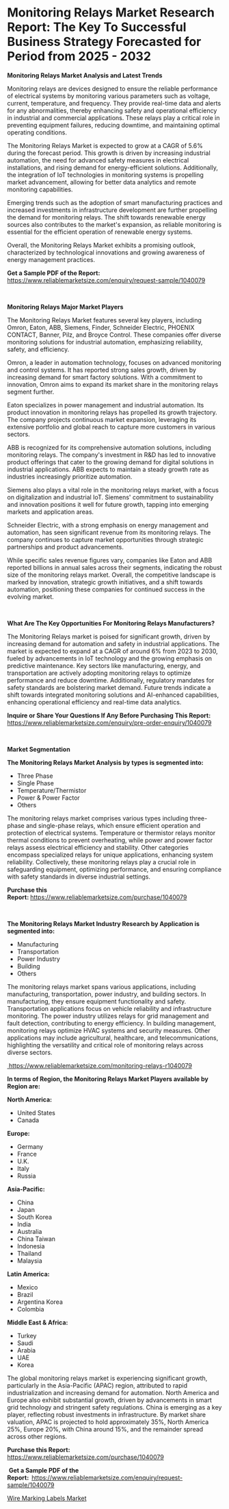 <p><h1>Monitoring Relays Market Research Report: The Key To Successful Business Strategy Forecasted for Period from 2025 - 2032</h1></p><p><strong>Monitoring Relays Market Analysis and Latest Trends</strong></p>
<p><p>Monitoring relays are devices designed to ensure the reliable performance of electrical systems by monitoring various parameters such as voltage, current, temperature, and frequency. They provide real-time data and alerts for any abnormalities, thereby enhancing safety and operational efficiency in industrial and commercial applications. These relays play a critical role in preventing equipment failures, reducing downtime, and maintaining optimal operating conditions.</p><p>The Monitoring Relays Market is expected to grow at a CAGR of 5.6% during the forecast period. This growth is driven by increasing industrial automation, the need for advanced safety measures in electrical installations, and rising demand for energy-efficient solutions. Additionally, the integration of IoT technologies in monitoring systems is propelling market advancement, allowing for better data analytics and remote monitoring capabilities. </p><p>Emerging trends such as the adoption of smart manufacturing practices and increased investments in infrastructure development are further propelling the demand for monitoring relays. The shift towards renewable energy sources also contributes to the market's expansion, as reliable monitoring is essential for the efficient operation of renewable energy systems. </p><p>Overall, the Monitoring Relays Market exhibits a promising outlook, characterized by technological innovations and growing awareness of energy management practices.</p></p>
<p><strong>Get a Sample PDF of the Report:&nbsp;</strong> <a href="https://www.reliablemarketsize.com/enquiry/request-sample/1040079?utm_campaign=2316&utm_medium=2&utm_source=Github&utm_content=ia&utm_term=11022025&utm_id=monitoring-relays">https://www.reliablemarketsize.com/enquiry/request-sample/1040079</a></p>
<p>&nbsp;</p>
<p><strong>Monitoring Relays Major Market Players</strong></p>
<p><p>The Monitoring Relays Market features several key players, including Omron, Eaton, ABB, Siemens, Finder, Schneider Electric, PHOENIX CONTACT, Banner, Pilz, and Broyce Control. These companies offer diverse monitoring solutions for industrial automation, emphasizing reliability, safety, and efficiency.</p><p>Omron, a leader in automation technology, focuses on advanced monitoring and control systems. It has reported strong sales growth, driven by increasing demand for smart factory solutions. With a commitment to innovation, Omron aims to expand its market share in the monitoring relays segment further.</p><p>Eaton specializes in power management and industrial automation. Its product innovation in monitoring relays has propelled its growth trajectory. The company projects continuous market expansion, leveraging its extensive portfolio and global reach to capture more customers in various sectors.</p><p>ABB is recognized for its comprehensive automation solutions, including monitoring relays. The company's investment in R&D has led to innovative product offerings that cater to the growing demand for digital solutions in industrial applications. ABB expects to maintain a steady growth rate as industries increasingly prioritize automation.</p><p>Siemens also plays a vital role in the monitoring relays market, with a focus on digitalization and industrial IoT. Siemens' commitment to sustainability and innovation positions it well for future growth, tapping into emerging markets and application areas.</p><p>Schneider Electric, with a strong emphasis on energy management and automation, has seen significant revenue from its monitoring relays. The company continues to capture market opportunities through strategic partnerships and product advancements.</p><p>While specific sales revenue figures vary, companies like Eaton and ABB reported billions in annual sales across their segments, indicating the robust size of the monitoring relays market. Overall, the competitive landscape is marked by innovation, strategic growth initiatives, and a shift towards automation, positioning these companies for continued success in the evolving market.</p></p>
<p>&nbsp;</p>
<p><strong>What Are The Key Opportunities For Monitoring Relays Manufacturers?</strong></p>
<p><p>The Monitoring Relays market is poised for significant growth, driven by increasing demand for automation and safety in industrial applications. The market is expected to expand at a CAGR of around 6% from 2023 to 2030, fueled by advancements in IoT technology and the growing emphasis on predictive maintenance. Key sectors like manufacturing, energy, and transportation are actively adopting monitoring relays to optimize performance and reduce downtime. Additionally, regulatory mandates for safety standards are bolstering market demand. Future trends indicate a shift towards integrated monitoring solutions and AI-enhanced capabilities, enhancing operational efficiency and real-time data analytics.</p></p>
<p><strong>Inquire or Share Your Questions If Any Before Purchasing This Report:</strong> <a href="https://www.reliablemarketsize.com/enquiry/pre-order-enquiry/1040079?utm_campaign=2316&utm_medium=2&utm_source=Github&utm_content=ia&utm_term=11022025&utm_id=monitoring-relays">https://www.reliablemarketsize.com/enquiry/pre-order-enquiry/1040079</a></p>
<p>&nbsp;</p>
<p><strong>Market Segmentation</strong></p>
<p><strong>The Monitoring Relays Market Analysis by types is segmented into:</strong></p>
<p><ul><li>Three Phase</li><li>Single Phase</li><li>Temperature/Thermistor</li><li>Power & Power Factor</li><li>Others</li></ul></p>
<p><p>The monitoring relays market comprises various types including three-phase and single-phase relays, which ensure efficient operation and protection of electrical systems. Temperature or thermistor relays monitor thermal conditions to prevent overheating, while power and power factor relays assess electrical efficiency and stability. Other categories encompass specialized relays for unique applications, enhancing system reliability. Collectively, these monitoring relays play a crucial role in safeguarding equipment, optimizing performance, and ensuring compliance with safety standards in diverse industrial settings.</p></p>
<p><strong>Purchase this Report:&nbsp;</strong><a href="https://www.reliablemarketsize.com/purchase/1040079?utm_campaign=2316&utm_medium=2&utm_source=Github&utm_content=ia&utm_term=11022025&utm_id=monitoring-relays">https://www.reliablemarketsize.com/purchase/1040079</a></p>
<p>&nbsp;</p>
<p><strong>The Monitoring Relays Market Industry Research by Application is segmented into:</strong></p>
<p><ul><li>Manufacturing</li><li>Transportation</li><li>Power Industry</li><li>Building</li><li>Others</li></ul></p>
<p><p>The monitoring relays market spans various applications, including manufacturing, transportation, power industry, and building sectors. In manufacturing, they ensure equipment functionality and safety. Transportation applications focus on vehicle reliability and infrastructure monitoring. The power industry utilizes relays for grid management and fault detection, contributing to energy efficiency. In building management, monitoring relays optimize HVAC systems and security measures. Other applications may include agricultural, healthcare, and telecommunications, highlighting the versatility and critical role of monitoring relays across diverse sectors.</p></p>
<p><a href="https://www.reliablemarketsize.com/monitoring-relays-r1040079?utm_campaign=2316&utm_medium=2&utm_source=Github&utm_content=ia&utm_term=11022025&utm_id=monitoring-relays">&nbsp;https://www.reliablemarketsize.com/monitoring-relays-r1040079</a></p>
<p><strong>In terms of Region, the Monitoring Relays Market Players available by Region are:</strong></p>
<p>
    <p> <strong> North America: </strong>
        <ul>
            <li>United States</li>
            <li>Canada</li>
        </ul>
        </p> 
    <p> <strong> Europe: </strong>
        <ul>
            <li>Germany</li>
            <li>France</li>
            <li>U.K.</li>
            <li>Italy</li>
            <li>Russia</li>
        </ul>
        </p> 
    <p> <strong> Asia-Pacific: </strong>
        <ul>
            <li>China</li>
            <li>Japan</li>
            <li>South Korea</li>
            <li>India</li>
            <li>Australia</li>
            <li>China Taiwan</li>
            <li>Indonesia</li>
            <li>Thailand</li>
            <li>Malaysia</li>
        </ul>
        </p> 
    <p> <strong> Latin America: </strong>
        <ul>
            <li>Mexico</li>
            <li>Brazil</li>
            <li>Argentina Korea</li>
            <li>Colombia</li>
        </ul>
        </p> 
    <p> <strong> Middle East & Africa: </strong>
        <ul>
            <li>Turkey</li>
            <li>Saudi</li>
            <li>Arabia</li>
            <li>UAE</li>
            <li>Korea</li>
        </ul>
    </p>
    </p>
<p><p>The global monitoring relays market is experiencing significant growth, particularly in the Asia-Pacific (APAC) region, attributed to rapid industrialization and increasing demand for automation. North America and Europe also exhibit substantial growth, driven by advancements in smart grid technology and stringent safety regulations. China is emerging as a key player, reflecting robust investments in infrastructure. By market share valuation, APAC is projected to hold approximately 35%, North America 25%, Europe 20%, with China around 15%, and the remainder spread across other regions.</p></p>
<p><strong>Purchase this Report: </strong><a href="https://www.reliablemarketsize.com/purchase/1040079?utm_campaign=2316&utm_medium=2&utm_source=Github&utm_content=ia&utm_term=11022025&utm_id=monitoring-relays">https://www.reliablemarketsize.com/purchase/1040079</a></p>
<p>&nbsp;<strong>Get a Sample PDF of the Report:&nbsp;&nbsp;</strong><a href="https://www.reliablemarketsize.com/enquiry/request-sample/1040079?utm_campaign=2316&utm_medium=2&utm_source=Github&utm_content=ia&utm_term=11022025&utm_id=monitoring-relays">https://www.reliablemarketsize.com/enquiry/request-sample/1040079</a></p>
<p><strong></strong></p>
<p><p><a href="https://github.com/arnoldannice0/Market-Research-Report-List-1/blob/main/wire-marking-labels-market.md?utm_campaign=2316&utm_medium=2&utm_source=Github&utm_content=ia&utm_term=11022025&utm_id=monitoring-relays">Wire Marking Labels Market</a></p></p>
